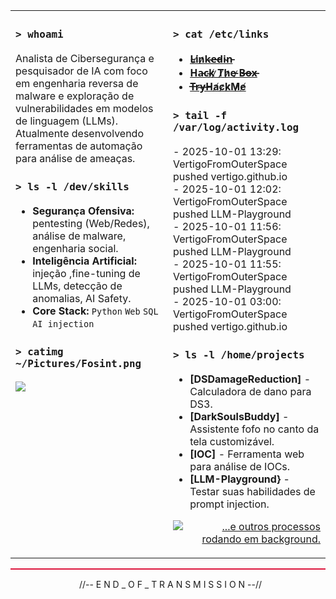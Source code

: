 <!-- <div align="center">
  <img src="https://raw.githubusercontent.com/VertigoFromOuterSpace/VertigoFromOuterSpace/main/.assets/glitch_divider.svg?v=7" alt="Glitch Divider"/>
</div>

<div align="center">
  <pre>
echo  ╔═══════════════════════════════════════════════════════════════╗
echo  ║  ██╗   ██╗███████╗██████╗ ████████╗██╗ ██████╗  ██████╗       ║
echo  ║  ██║   ██║██╔════╝██╔══██╗╚══██╔══╝██║██╔════╝ ██╔═══██╗      ║
echo  ║  ██║   ██║█████╗  ██████╔╝   ██║   ██║██║  ███╗██║   ██║      ║
echo  ║  ╚██╗ ██╔╝██╔══╝  ██╔══██╗   ██║   ██║██║   ██║██║   ██║      ║
echo  ║   ╚████╔╝ ███████╗██║  ██║   ██║   ██║╚██████╔╝╚██████╔╝      ║
echo  ║    ╚═══╝  ╚══════╝╚═╝  ╚═╝   ╚═╝   ╚═╝ ╚═════╝  ╚═════╝       ║
echo  ╚═══════════════════════════════════════════════════════════════╝
  </pre>
</div>
<div align="center">
  <img src="https://raw.githubusercontent.com/VertigoFromOuterSpace/VertigoFromOuterSpace/main/.assets/animated_header.svg?v=2" alt="Animated Header"/>
</div>

<div style="height: 2px; background-color: #DC143C; margin: 15px 0;"></div>
-->

<table>
<tr>
<td valign="top" width="50%">

### `> whoami`
Analista de Cibersegurança e pesquisador de IA com foco em engenharia reversa de malware e exploração de vulnerabilidades em modelos de linguagem (LLMs). Atualmente desenvolvendo ferramentas de automação para análise de ameaças.

### `> ls -l /dev/skills`
- **Segurança Ofensiva:** pentesting (Web/Redes), análise de malware, engenharia social.
- **Inteligência Artificial:** injeção ,fine-tuning de LLMs, detecção de anomalias, AI Safety.
- **Core Stack:** `Python` `Web` `SQL` `AI injection`

### `> catimg ~/Pictures/Fosint.png`
<img src="https://github.com/user-attachments/assets/5efa0d25-7f79-4aba-a942-c74c9dcaa917" />

</td>
<td valign="top" width="50%">

### `> cat /etc/links`
- **[L̴i̸n̷k̴e̶d̵i̴n̵](https://www.linkedin.com/in/henriquelcarvalhosec)**
- **[H̵a̵c̴k̸ ̷T̷h̷e̵ ̷B̶o̶x̵](https://app.hackthebox.com/profile/2590147)**
- **[T̶r̴y̶H̴a̸c̷k̷M̷e̸](https://tryhackme.com/p/justhenriquecarv)**

### `> tail -f /var/log/activity.log`
<div>
<!-- ACTIVITY_LOG:START -->- 2025-10-01 13:29: VertigoFromOuterSpace pushed vertigo.github.io<br>- 2025-10-01 12:02: VertigoFromOuterSpace pushed LLM-Playground<br>- 2025-10-01 11:56: VertigoFromOuterSpace pushed LLM-Playground<br>- 2025-10-01 11:55: VertigoFromOuterSpace pushed LLM-Playground<br>- 2025-10-01 03:00: VertigoFromOuterSpace pushed vertigo.github.io<br><!-- ACTIVITY_LOG:END -->
</div>

### `> ls -l /home/projects`
- **[DSDamageReduction]** - Calculadora de dano para DS3.
- **[DarkSoulsBuddy]** - Assistente fofo no canto da tela customizável.
- **[IOC]** - Ferramenta web para análise de IOCs.
- **[LLM-Playground}** - Testar suas habilidades de prompt injection.


<p align="right">
  <a href="https://github.com/VertigoFromOuterSpace?tab=repositories">
    <img src="https://img.shields.io/badge/...e%20outros%20processos%20rodando%20em%20background%2E-0D1117?style=flat&logoColor=white&color=0D1117&labelColor=0D1117&textColor=ff0000" alt="...e outros processos rodando em background."/>
  </a>
</p>

</td>
</tr>
</table>

<div style="height: 2px; background-color: #DC143C; margin: 15px 0;"></div>
<p align="center">
  //-- E N D _ O F _ T R A N S M I S S I O N --//
</p>








































